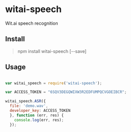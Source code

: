 # witai-speech
Wit.ai speech recognition

## Install

> npm install witai-speech [--save]


## Usage

`````javascript

var witai_speech = require('witai-speech');

var ACCESS_TOKEN = "6SQV3DEGQWIXW3R2EDFUMPQCVGOEIBCR";

witai_speech.ASR({
  file: 'demo.wav', 
  developer_key: ACCESS_TOKEN
  }, function (err, res) {
    console.log(err, res);
  });

`````